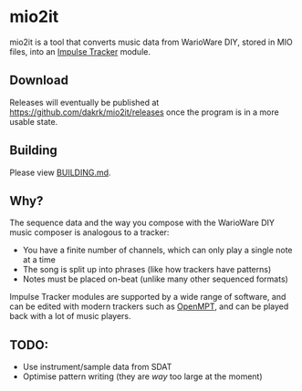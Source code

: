 # mio2it

mio2it is a tool that converts music data from WarioWare DIY, stored in MIO files, into an [Impulse Tracker](https://en.wikipedia.org/wiki/Impulse_Tracker) module.

## Download

Releases will eventually be published at https://github.com/dakrk/mio2it/releases once the program is in a more usable state.

## Building

Please view [BUILDING.md](BUILDING.md).

## Why?

The sequence data and the way you compose with the WarioWare DIY music composer is analogous to a tracker:

- You have a finite number of channels, which can only play a single note at a time
- The song is split up into phrases (like how trackers have patterns)
- Notes must be placed on-beat (unlike many other sequenced formats)

Impulse Tracker modules are supported by a wide range of software, and can be edited with modern trackers such as [OpenMPT](https://openmpt.org), and can be played back with a lot of music players.

## TODO:

- Use instrument/sample data from SDAT
- Optimise pattern writing (they are *way* too large at the moment)
